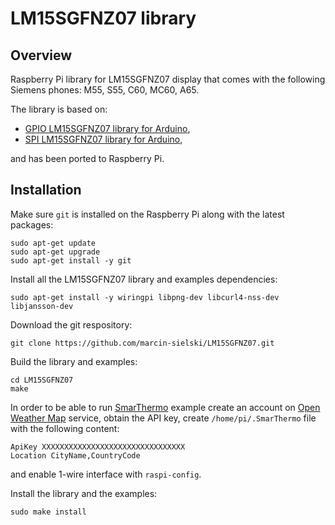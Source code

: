 # LM15SGFNZ07 library

## Overview
Raspberry Pi library for LM15SGFNZ07 display that comes with the following Siemens phones: M55, S55, C60, MC60, A65.

The library is based on:
- [GPIO LM15SGFNZ07 library for Arduino](https://bitbucket.org/mindogas/lm15sgfnz07),
- [SPI LM15SGFNZ07 library for Arduino](https://github.com/DhrBaksteen/Arduino-SPI-LM15SGFNZ07-LCD-Library),

and has been ported to Raspberry Pi.

## Installation
Make sure `git` is installed on the Raspberry Pi along with the latest packages:
```
sudo apt-get update
sudo apt-get upgrade
sudo apt-get install -y git
```
Install all the LM15SGFNZ07 library and examples dependencies:
```
sudo apt-get install -y wiringpi libpng-dev libcurl4-nss-dev libjansson-dev
```
Download the git respository:
```
git clone https://github.com/marcin-sielski/LM15SGFNZ07.git
```
Build the library and examples:
```
cd LM15SGFNZ07
make
```
In order to be able to run [SmarThermo](https://github.com/marcin-sielski/LM15SGFNZ07/tree/master/examples/SmarThermo)
example create an account on [Open Weather Map](http://openweathermap.org/) service, obtain the API key, create
`/home/pi/.SmarThermo` file with the following content:
```
ApiKey XXXXXXXXXXXXXXXXXXXXXXXXXXXXXXXX
Location CityName,CountryCode      
```
and enable 1-wire interface with `raspi-config`.

Install the library and the examples:
```
sudo make install
```
